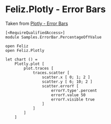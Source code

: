 # Feliz.Plotly - Error Bars

Taken from [Plotly - Error Bars](https://plot.ly/javascript/error-bars/)

```fsharp:plotly-chart-errorbars-percentageofyvalue
[<RequireQualifiedAccess>]
module Samples.ErrorBar.PercentageOfYValue

open Feliz
open Feliz.Plotly

let chart () =
    Plotly.plot [
        plot.traces [
            traces.scatter [
                scatter.x [ 0; 1; 2 ]
                scatter.y [ 6; 10; 2 ]
                scatter.errorY [
                    errorY.type'.percent
                    errorY.value 50
                    errorY.visible true
                ]
            ]
        ]
    ]
```